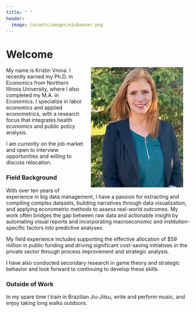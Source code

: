 ```yaml
---
title: " "
header:
  image: /assets/images/niubanner.png
---
```


# Welcome​

<img src="https://github.com/kristin-vrona/Kristin-Vrona-Portfolio/blob/master/assets/images/Envrion headshot.jpeg?raw=true" width="50%" hspace="20" align="right">

My name is Kristin Vrona. I recently earned my Ph.D. in Economics from Northern Illinois University, where I also completed my M.A. in Economics. I specialize in labor economics and applied econometrics, with a research focus that integrates health economics and public policy analysis.

I am currently on the job market and open to interview opportunities and willing to discuss relocation.

### Field Background

With over ten years of experience in big data management, I have a passion for extracting and compiling complex datasets, building narratives through data visualization, and applying econometric methods to assess real-world outcomes. My work often bridges the gap between raw data and actionable insight by automating visual reports and incorporating macroeconomic and institution-specific factors into predictive analyses.

My field experience includes supporting the effective allocation of $59 million in public funding and driving significant cost-saving initiatives in the private sector through process improvement and strategic analysis.

I have also conducted secondary research in game theory and strategic behavior and look forward to continuing to develop these skills.


### Outside of Work

In my spare time I train in Brazilian Jiu-Jitsu, write and perform music, and enjoy taking long walks outdoors.  
